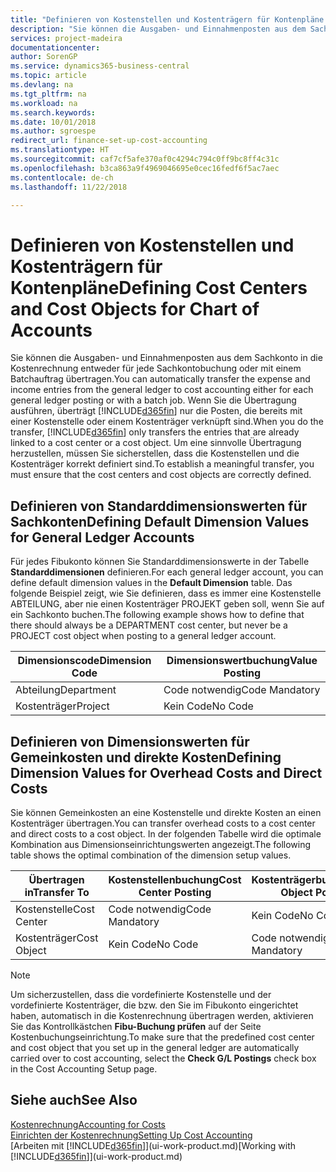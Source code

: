 ```yaml
---
title: "Definieren von Kostenstellen und Kostenträgern für Kontenpläne | Microsoft Docs"
description: "Sie können die Ausgaben- und Einnahmenposten aus dem Sachkonto in die Kostenrechnung entweder für jede Sachkontobuchung oder mit einem Batchauftrag übertragen. Wenn Sie die Übertragung ausführen, überträgt das System nur die Posten, die bereits mit einer Kostenstelle oder einem Kostenträger verknüpft sind. Um eine sinnvolle Übertragung herzustellen, müssen Sie sicherstellen, dass die Kostenstellen und die Kostenträger korrekt definiert sind."
services: project-madeira
documentationcenter: 
author: SorenGP
ms.service: dynamics365-business-central
ms.topic: article
ms.devlang: na
ms.tgt_pltfrm: na
ms.workload: na
ms.search.keywords: 
ms.date: 10/01/2018
ms.author: sgroespe
redirect_url: finance-set-up-cost-accounting
ms.translationtype: HT
ms.sourcegitcommit: caf7cf5afe370af0c4294c794c0ff9bc8ff4c31c
ms.openlocfilehash: b3ca863a9f4969046695e0cec16fedf6f5ac7aec
ms.contentlocale: de-ch
ms.lasthandoff: 11/22/2018

---
```

# <a name="defining-cost-centers-and-cost-objects-for-chart-of-accounts"></a><span data-ttu-id="45f59-105">Definieren von Kostenstellen und Kostenträgern für Kontenpläne</span><span class="sxs-lookup"><span data-stu-id="45f59-105">Defining Cost Centers and Cost Objects for Chart of Accounts</span></span>
<span data-ttu-id="45f59-106">Sie können die Ausgaben- und Einnahmenposten aus dem Sachkonto in die Kostenrechnung entweder für jede Sachkontobuchung oder mit einem Batchauftrag übertragen.</span><span class="sxs-lookup"><span data-stu-id="45f59-106">You can automatically transfer the expense and income entries from the general ledger to cost accounting either for each general ledger posting or with a batch job.</span></span> <span data-ttu-id="45f59-107">Wenn Sie die Übertragung ausführen, überträgt [!INCLUDE[d365fin](includes/d365fin_md.md)] nur die Posten, die bereits mit einer Kostenstelle oder einem Kostenträger verknüpft sind.</span><span class="sxs-lookup"><span data-stu-id="45f59-107">When you do the transfer, [!INCLUDE[d365fin](includes/d365fin_md.md)] only transfers the entries that are already linked to a cost center or a cost object.</span></span> <span data-ttu-id="45f59-108">Um eine sinnvolle Übertragung herzustellen, müssen Sie sicherstellen, dass die Kostenstellen und die Kostenträger korrekt definiert sind.</span><span class="sxs-lookup"><span data-stu-id="45f59-108">To establish a meaningful transfer, you must ensure that the cost centers and cost objects are correctly defined.</span></span>  

## <a name="defining-default-dimension-values-for-general-ledger-accounts"></a><span data-ttu-id="45f59-109">Definieren von Standarddimensionswerten für Sachkonten</span><span class="sxs-lookup"><span data-stu-id="45f59-109">Defining Default Dimension Values for General Ledger Accounts</span></span>  
<span data-ttu-id="45f59-110">Für jedes Fibukonto können Sie Standarddimensionswerte in der Tabelle **Standarddimensionen** definieren.</span><span class="sxs-lookup"><span data-stu-id="45f59-110">For each general ledger account, you can define default dimension values in the **Default Dimension** table.</span></span> <span data-ttu-id="45f59-111">Das folgende Beispiel zeigt, wie Sie definieren, dass es immer eine Kostenstelle ABTEILUNG, aber nie einen Kostenträger PROJEKT geben soll, wenn Sie auf ein Sachkonto buchen.</span><span class="sxs-lookup"><span data-stu-id="45f59-111">The following example shows how to define that there should always be a DEPARTMENT cost center, but never be a PROJECT cost object when posting to a general ledger account.</span></span>  

|<span data-ttu-id="45f59-112">**Dimensionscode**</span><span class="sxs-lookup"><span data-stu-id="45f59-112">**Dimension Code**</span></span>|<span data-ttu-id="45f59-113">**Dimensionswertbuchung**</span><span class="sxs-lookup"><span data-stu-id="45f59-113">**Value Posting**</span></span>|  
|------------------------------------------|-----------------------------------------|  
|<span data-ttu-id="45f59-114">Abteilung</span><span class="sxs-lookup"><span data-stu-id="45f59-114">Department</span></span>|<span data-ttu-id="45f59-115">Code notwendig</span><span class="sxs-lookup"><span data-stu-id="45f59-115">Code Mandatory</span></span>|  
|<span data-ttu-id="45f59-116">Kostenträger</span><span class="sxs-lookup"><span data-stu-id="45f59-116">Project</span></span>|<span data-ttu-id="45f59-117">Kein Code</span><span class="sxs-lookup"><span data-stu-id="45f59-117">No Code</span></span>|  

## <a name="defining-dimension-values-for-overhead-costs-and-direct-costs"></a><span data-ttu-id="45f59-118">Definieren von Dimensionswerten für Gemeinkosten und direkte Kosten</span><span class="sxs-lookup"><span data-stu-id="45f59-118">Defining Dimension Values for Overhead Costs and Direct Costs</span></span>  
 <span data-ttu-id="45f59-119">Sie können Gemeinkosten an eine Kostenstelle und direkte Kosten an einen Kostenträger übertragen.</span><span class="sxs-lookup"><span data-stu-id="45f59-119">You can transfer overhead costs to a cost center and direct costs to a cost object.</span></span> <span data-ttu-id="45f59-120">In der folgenden Tabelle wird die optimale Kombination aus Dimensionseinrichtungswerten angezeigt.</span><span class="sxs-lookup"><span data-stu-id="45f59-120">The following table shows the optimal combination of the dimension setup values.</span></span>  

|<span data-ttu-id="45f59-121">Übertragen in</span><span class="sxs-lookup"><span data-stu-id="45f59-121">Transfer To</span></span>|<span data-ttu-id="45f59-122">Kostenstellenbuchung</span><span class="sxs-lookup"><span data-stu-id="45f59-122">Cost Center Posting</span></span>|<span data-ttu-id="45f59-123">Kostenträgerbuchung</span><span class="sxs-lookup"><span data-stu-id="45f59-123">Cost Object Posting</span></span>|  
|-----------------|-------------------------|-------------------------|  
|<span data-ttu-id="45f59-124">Kostenstelle</span><span class="sxs-lookup"><span data-stu-id="45f59-124">Cost Center</span></span>|<span data-ttu-id="45f59-125">Code notwendig</span><span class="sxs-lookup"><span data-stu-id="45f59-125">Code Mandatory</span></span>|<span data-ttu-id="45f59-126">Kein Code</span><span class="sxs-lookup"><span data-stu-id="45f59-126">No Code</span></span>|  
|<span data-ttu-id="45f59-127">Kostenträger</span><span class="sxs-lookup"><span data-stu-id="45f59-127">Cost Object</span></span>|<span data-ttu-id="45f59-128">Kein Code</span><span class="sxs-lookup"><span data-stu-id="45f59-128">No Code</span></span>|<span data-ttu-id="45f59-129">Code notwendig</span><span class="sxs-lookup"><span data-stu-id="45f59-129">Code Mandatory</span></span>|  

> [!NOTE]  
>  <span data-ttu-id="45f59-130">Um sicherzustellen, dass die vordefinierte Kostenstelle und der vordefinierte Kostenträger, die bzw. den Sie im Fibukonto eingerichtet haben, automatisch in die Kostenrechnung übertragen werden, aktivieren Sie das Kontrollkästchen **Fibu-Buchung prüfen** auf der Seite Kostenbuchungseinrichtung.</span><span class="sxs-lookup"><span data-stu-id="45f59-130">To make sure that the predefined cost center and cost object that you set up in the general ledger are automatically carried over to cost accounting, select the **Check G/L Postings** check box in the Cost Accounting Setup page.</span></span>  

## <a name="see-also"></a><span data-ttu-id="45f59-131">Siehe auch</span><span class="sxs-lookup"><span data-stu-id="45f59-131">See Also</span></span>  
[<span data-ttu-id="45f59-132">Kostenrechnung</span><span class="sxs-lookup"><span data-stu-id="45f59-132">Accounting for Costs</span></span>](finance-manage-cost-accounting.md)  
[<span data-ttu-id="45f59-133">Einrichten der Kostenrechnung</span><span class="sxs-lookup"><span data-stu-id="45f59-133">Setting Up Cost Accounting</span></span>](finance-set-up-cost-accounting.md)  
<span data-ttu-id="45f59-134">[Arbeiten mit [!INCLUDE[d365fin](includes/d365fin_md.md)]](ui-work-product.md)</span><span class="sxs-lookup"><span data-stu-id="45f59-134">[Working with [!INCLUDE[d365fin](includes/d365fin_md.md)]](ui-work-product.md)</span></span>

